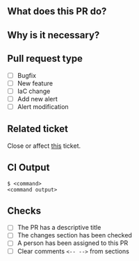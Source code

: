 ## What does this PR do?
<!-- Basic description of what this PR does -->

## Why is it necessary?
<!-- Explain the reason for this PR -->

## Pull request type
- [ ] Bugfix
- [ ] New feature
- [ ] IaC change
- [ ] Add new alert
- [ ] Alert modification

## Related ticket

<!-- Mention the ticket related to this PR
     Delete this section if it doesn't exist -->

Close or affect [this](https://jira.eurocontrol.int/browse/DPLT-XXXXX) ticket.

## CI Output

<!-- If there is output from the command, if not, N/A -->

```
$ <command> 
<command output>
```

## Checks

- [ ] The PR has a descriptive title
- [ ] The changes section has been checked
- [ ] A person has been assigned to this PR
- [ ] Clear comments `<-- -->` from sections
